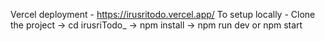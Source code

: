 Vercel deployment - https://irusritodo.vercel.app/
To setup locally - Clone the project -> cd irusriTodo_ -> npm install -> npm run dev or npm start
